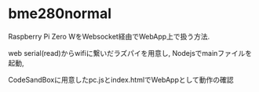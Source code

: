 # bme280normal
Raspberry Pi Zero WをWebsocket経由でWebApp上で扱う方法. 

web serial(read)からwifiに繋いだラズパイを用意し, Nodejsでmainファイルを起動,

CodeSandBoxに用意したpc.jsとindex.htmlでWebAppとして動作の確認
